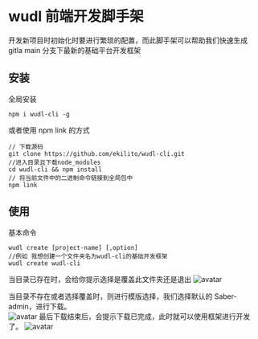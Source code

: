 # wudl 前端开发脚手架

开发新项目时初始化时要进行繁琐的配置，而此脚手架可以帮助我们快速生成 gitla main 分支下最新的基础平台开发框架

## 安装

全局安装

```angular2html
npm i wudl-cli -g
```

或者使用 npm link 的方式

```angular2html
// 下载源码
git clone https://github.com/ekilito/wudl-cli.git
//进入目录且下载node_modules
cd wudl-cli && npm install
// 将当前文件中的二进制命令链接到全局包中
npm link
```

## 使用

基本命令

```angular2html
wudl create [project-name] [,option]
//例如 我想创建一个文件夹名为wudl-cli的基础开发框架
wudl create wudl-cli
```

当目录已存在时，会给你提示选择是覆盖此文件夹还是退出
![avatar](./imgs/1.png)

当目录不存在或者选择覆盖时，则进行模版选择，我们选择默认的 Saber-admin，进行下载。  
![avatar](./imgs/2.png)
最后下载结束后，会提示下载已完成，此时就可以使用框架进行开发了。
![avatar](./imgs/3.png)

